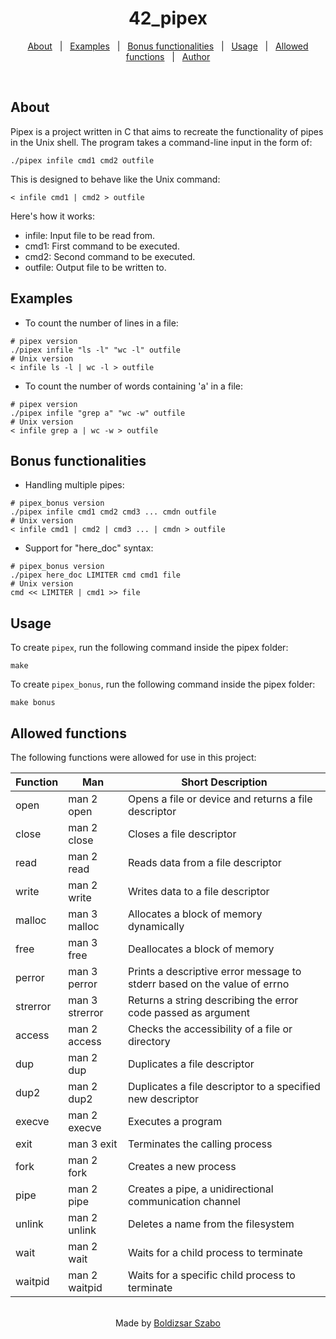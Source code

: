 <h1 align="center">42_pipex</h1>

<p align="center">
  <a href="#about">About</a> &#xa0; | &#xa0; 
  <a href="#examples">Examples</a> &#xa0; | &#xa0;
  <a href="#bonus-functionalities">Bonus functionalities</a> &#xa0; | &#xa0;
  <a href="#usage">Usage</a> &#xa0; | &#xa0;
  <a href="#allowed-functions">Allowed functions</a> &#xa0; | &#xa0;
  <a href="https://github.com/Szabold1" target="_blank">Author</a>
</p>

<br>

## About

Pipex is a project written in C that aims to recreate the functionality of pipes in the Unix shell. The program takes a command-line input in the form of:

```shell
./pipex infile cmd1 cmd2 outfile
```

This is designed to behave like the Unix command:

```shell
< infile cmd1 | cmd2 > outfile
```

Here's how it works:

- infile: Input file to be read from.
- cmd1: First command to be executed.
- cmd2: Second command to be executed.
- outfile: Output file to be written to.

## Examples

- To count the number of lines in a file:

```shell
# pipex version
./pipex infile "ls -l" "wc -l" outfile
# Unix version
< infile ls -l | wc -l > outfile
```

- To count the number of words containing 'a' in a file:

```shell
# pipex version
./pipex infile "grep a" "wc -w" outfile
# Unix version
< infile grep a | wc -w > outfile
```

## Bonus functionalities

- Handling multiple pipes:

```shell
# pipex_bonus version
./pipex infile cmd1 cmd2 cmd3 ... cmdn outfile
# Unix version
< infile cmd1 | cmd2 | cmd3 ... | cmdn > outfile
```

- Support for "here_doc" syntax:

```shell
# pipex_bonus version
./pipex here_doc LIMITER cmd cmd1 file
# Unix version
cmd << LIMITER | cmd1 >> file
```

## Usage

To create `pipex`, run the following command inside the pipex folder:

```shell
make
```

To create `pipex_bonus`, run the following command inside the pipex folder:

```shell
make bonus
```

## Allowed functions

The following functions were allowed for use in this project:

| **Function** | **Man**        | **Short Description**                                                    |
| ------------ | -------------- | ------------------------------------------------------------------------ |
| open         | man 2 open     | Opens a file or device and returns a file descriptor                     |
| close        | man 2 close    | Closes a file descriptor                                                 |
| read         | man 2 read     | Reads data from a file descriptor                                        |
| write        | man 2 write    | Writes data to a file descriptor                                         |
| malloc       | man 3 malloc   | Allocates a block of memory dynamically                                  |
| free         | man 3 free     | Deallocates a block of memory                                            |
| perror       | man 3 perror   | Prints a descriptive error message to stderr based on the value of errno |
| strerror     | man 3 strerror | Returns a string describing the error code passed as argument            |
| access       | man 2 access   | Checks the accessibility of a file or directory                          |
| dup          | man 2 dup      | Duplicates a file descriptor                                             |
| dup2         | man 2 dup2     | Duplicates a file descriptor to a specified new descriptor               |
| execve       | man 2 execve   | Executes a program                                                       |
| exit         | man 3 exit     | Terminates the calling process                                           |
| fork         | man 2 fork     | Creates a new process                                                    |
| pipe         | man 2 pipe     | Creates a pipe, a unidirectional communication channel                   |
| unlink       | man 2 unlink   | Deletes a name from the filesystem                                       |
| wait         | man 2 wait     | Waits for a child process to terminate                                   |
| waitpid      | man 2 waitpid  | Waits for a specific child process to terminate                          |

<br>

<div align="center">
  Made by <a href="https://github.com/Szabold1" target="_blank">Boldizsar Szabo</a>
</div>
